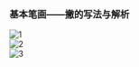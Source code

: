 ﻿---
layout: post
tags: [语文临池]
author: lqq
---

### 基本笔画——撇的写法与解析


![1](https://xintd.github.io/lqq/imgage/lqq/img_12.png)  
![2](https://xintd.github.io/lqq/imgage/lqq/img_13.png)  
![3](https://xintd.github.io/lqq/imgage/lqq/img_14.png)  